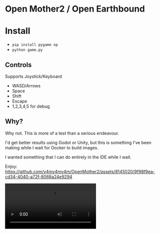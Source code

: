 # Open Mother2 / Open Earthbound

# Install
- `pip install pygame np`
- `python game.py`

## Controls
Supports Joystick/Keyboard
- WASD/Arrows
- Space
- Shift
- Escape
- 1,2,3,4,5 for debug

## Why?

Why not.
This is more of a test than a serious endeavour.

I'd get better results using Godot or Unity, but this is something I've been making while I wait for Docker to build images.

I wanted something that I can do entirely in the IDE while I wait.

Enjoy:
https://github.com/y4my4my4m/OpenMother2/assets/8145020/9f98f9ea-cd34-4040-a72f-8068a24e9294

<video src="https://github-production-user-asset-6210df.s3.amazonaws.com/8145020/318272402-9f98f9ea-cd34-4040-a72f-8068a24e9294.mp4?X-Amz-Algorithm=AWS4-HMAC-SHA256&X-Amz-Credential=AKIAVCODYLSA53PQK4ZA%2F20240331%2Fus-east-1%2Fs3%2Faws4_request&X-Amz-Date=20240331T133022Z&X-Amz-Expires=300&X-Amz-Signature=2dec51571b18681161c49cb39363f6b3e7f997a189c340b0ddd7477fe126fc25&X-Amz-SignedHeaders=host&actor_id=8145020&key_id=0&repo_id=773960748"/>
